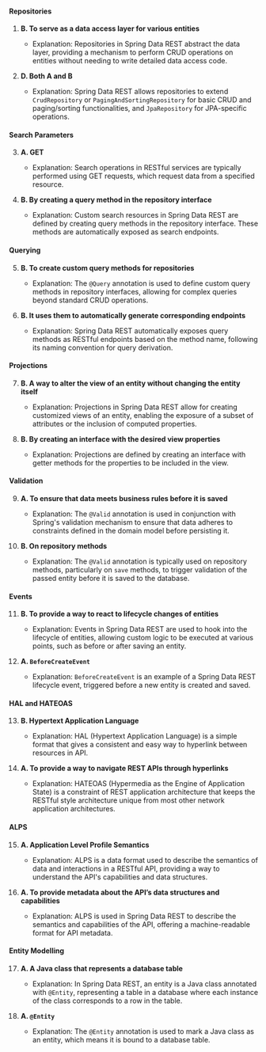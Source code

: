 
#### Repositories
1. **B. To serve as a data access layer for various entities**
   - Explanation: Repositories in Spring Data REST abstract the data layer, providing a mechanism to perform CRUD operations on entities without needing to write detailed data access code.

2. **D. Both A and B**
   - Explanation: Spring Data REST allows repositories to extend `CrudRepository` or `PagingAndSortingRepository` for basic CRUD and paging/sorting functionalities, and `JpaRepository` for JPA-specific operations.

#### Search Parameters
3. **A. GET**
   - Explanation: Search operations in RESTful services are typically performed using GET requests, which request data from a specified resource.

4. **B. By creating a query method in the repository interface**
   - Explanation: Custom search resources in Spring Data REST are defined by creating query methods in the repository interface. These methods are automatically exposed as search endpoints.

#### Querying
5. **B. To create custom query methods for repositories**
   - Explanation: The `@Query` annotation is used to define custom query methods in repository interfaces, allowing for complex queries beyond standard CRUD operations.

6. **B. It uses them to automatically generate corresponding endpoints**
   - Explanation: Spring Data REST automatically exposes query methods as RESTful endpoints based on the method name, following its naming convention for query derivation.

#### Projections
7. **B. A way to alter the view of an entity without changing the entity itself**
   - Explanation: Projections in Spring Data REST allow for creating customized views of an entity, enabling the exposure of a subset of attributes or the inclusion of computed properties.

8. **B. By creating an interface with the desired view properties**
    - Explanation: Projections are defined by creating an interface with getter methods for the properties to be included in the view.

#### Validation
9. **A. To ensure that data meets business rules before it is saved**
    - Explanation: The `@Valid` annotation is used in conjunction with Spring's validation mechanism to ensure that data adheres to constraints defined in the domain model before persisting it.

10. **B. On repository methods**
    - Explanation: The `@Valid` annotation is typically used on repository methods, particularly on `save` methods, to trigger validation of the passed entity before it is saved to the database.

#### Events
11. **B. To provide a way to react to lifecycle changes of entities**
    - Explanation: Events in Spring Data REST are used to hook into the lifecycle of entities, allowing custom logic to be executed at various points, such as before or after saving an entity.

12. **A. `BeforeCreateEvent`**
    - Explanation: `BeforeCreateEvent` is an example of a Spring Data REST lifecycle event, triggered before a new entity is created and saved.

#### HAL and HATEOAS
13. **B. Hypertext Application Language**
    - Explanation: HAL (Hypertext Application Language) is a simple format that gives a consistent and easy way to hyperlink between resources in API.

14. **A. To provide a way to navigate REST APIs through hyperlinks**
    - Explanation: HATEOAS (Hypermedia as the Engine of Application State) is a constraint of REST application architecture that keeps the RESTful style architecture unique from most other network application architectures.

#### ALPS
15. **A. Application Level Profile Semantics**
    - Explanation: ALPS is a data format used to describe the semantics of data and interactions in a RESTful API, providing a way to understand the API's capabilities and data structures.

16. **A. To provide metadata about the API’s data structures and capabilities**
    - Explanation: ALPS is used in Spring Data REST to describe the semantics and capabilities of the API, offering a machine-readable format for API metadata.

#### Entity Modelling
17. **A. A Java class that represents a database table**
    - Explanation: In Spring Data REST, an entity is a Java class annotated with `@Entity`, representing a table in a database where each instance of the class corresponds to a row in the table.

18. **A. `@Entity`**
    - Explanation: The `@Entity` annotation is used to mark a Java class as an entity, which means it is bound to a database table.
